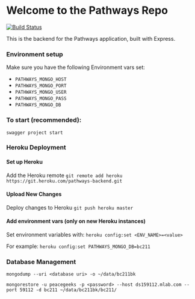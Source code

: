 # Welcome to the Pathways Repo
[![Build Status](https://travis-ci.org/pg-irc/pathways-backend.svg?branch=master)](https://travis-ci.org/pg-irc/pathways-backend)

This is the backend for the Pathways application, built with Express.

### Environment setup
Make sure you have the following Environment vars set:

 * `PATHWAYS_MONGO_HOST`
 * `PATHWAYS_MONGO_PORT`
 * `PATHWAYS_MONGO_USER`
 * `PATHWAYS_MONGO_PASS`
 * `PATHWAYS_MONGO_DB`

### To start (recommended):
`swagger project start`

### Heroku Deployment

#### Set up Heroku
Add the Heroku remote 
`git remote add heroku https://git.heroku.com/pathways-backend.git`

#### Upload New Changes
Deploy changes to Heroku
`git push heroku master`

#### Add environment vars (only on new Heroku instances)
Set environment variables with:
`heroku config:set <ENV_NAME>=<value>`

For example:
`heroku config:set PATHWAYS_MONGO_DB=bc211`

### Database Management

`mongodump --uri <database uri> -o ~/data/bc211bk`

`mongorestore -u peacegeeks -p <password> --host ds159112.mlab.com --port 59112 -d bc211 ~/data/bc211bk/bc211/`
